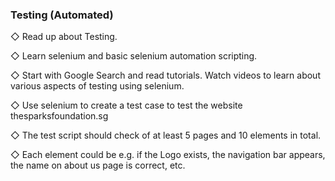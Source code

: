 ### Testing (Automated)

◇ Read up about Testing.

◇ Learn selenium and basic selenium automation scripting.

◇ Start with Google Search and read tutorials. Watch videos to
learn about various aspects of testing using selenium.

◇ Use selenium to create a test case to test the website
thesparksfoundation.sg

◇ The test script should check of at least 5 pages and 10
elements in total.

◇ Each element could be e.g. if the Logo exists, the navigation
bar appears, the name on about us page is correct, etc.
